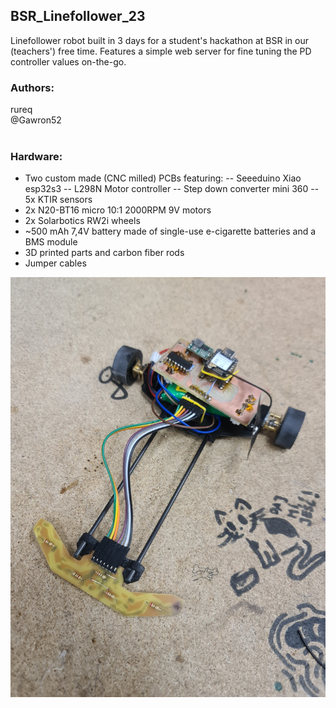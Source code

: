 ## BSR_Linefollower_23
Linefollower robot built in 3 days for a student's hackathon at BSR in our (teachers') free time. Features a simple web server for fine tuning the PD controller values on-the-go.
<br/>
### Authors:  
rureq  
@Gawron52  
<br/>
### Hardware:  
- Two custom made (CNC milled) PCBs featuring:
-- Seeeduino Xiao esp32s3
-- L298N Motor controller
-- Step down converter mini 360
-- 5x KTIR sensors
- 2x N20-BT16 micro 10:1 2000RPM 9V motors
- 2x Solarbotics RW2i wheels
- ~500 mAh 7,4V battery made of single-use e-cigarette batteries and a BMS module
- 3D printed parts and carbon fiber rods
- Jumper cables
  
![Linefollower robot](docs/LF.jpg)